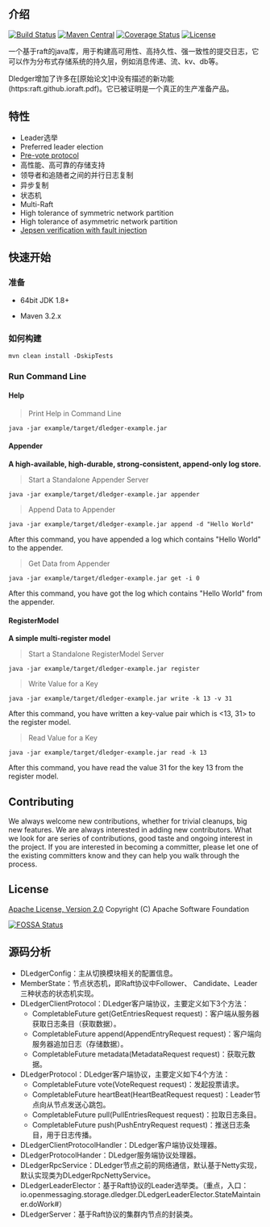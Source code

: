 
## 介绍
[![Build Status](https://www.travis-ci.org/openmessaging/dledger.svg?branch=master)](https://www.travis-ci.org/search/dledger) [![Maven Central](https://maven-badges.herokuapp.com/maven-central/io.openmessaging.storage/dledger/badge.svg)](http://search.maven.org/#search%7Cga%7C1%7Copenmessaging-storage-dledger)  [![Coverage Status](https://coveralls.io/repos/github/openmessaging/openmessaging-storage-dledger/badge.svg?branch=master)](https://coveralls.io/github/openmessaging/openmessaging-storage-dledger?branch=master) [![License](https://img.shields.io/badge/license-Apache%202-4EB1BA.svg)](https://www.apache.org/licenses/LICENSE-2.0.html)

一个基于raft的java库，用于构建高可用性、高持久性、强一致性的提交日志，它可以作为分布式存储系统的持久层，例如消息传递、流、kv、db等。

Dledger增加了许多在[原始论文]中没有描述的新功能(https:raft.github.ioraft.pdf)。它已被证明是一个真正的生产准备产品。


## 特性

* Leader选举
* Preferred leader election
* [Pre-vote protocol](https://web.stanford.edu/~ouster/cgi-bin/papers/OngaroPhD.pdf)
* 高性能、高可靠的存储支持
* 领导者和追随者之间的并行日志复制
* 异步复制
* 状态机
* Multi-Raft
* High tolerance of symmetric network partition
* High tolerance of asymmetric network partition
* [Jepsen verification with fault injection](https://github.com/openmessaging/openmessaging-dledger-jepsen)

## 快速开始

### 准备

* 64bit JDK 1.8+

* Maven 3.2.x

### 如何构建

```
mvn clean install -DskipTests
```

### Run Command Line

#### Help

> Print Help in Command Line

```shell
java -jar example/target/dledger-example.jar
```

#### Appender

**A high-available, high-durable, strong-consistent, append-only log store.**

> Start a Standalone Appender Server

```shell
java -jar example/target/dledger-example.jar appender
```

> Append Data to Appender

```shell
java -jar example/target/dledger-example.jar append -d "Hello World"
```
After this command, you have appended a log which contains "Hello World" to the appender.

> Get Data from Appender

```shell
java -jar example/target/dledger-example.jar get -i 0
```
After this command, you have got the log which contains "Hello World" from the appender.

#### RegisterModel

**A simple multi-register model**

> Start a Standalone RegisterModel Server

```shell
java -jar example/target/dledger-example.jar register
```

> Write Value for a Key

```shell
java -jar example/target/dledger-example.jar write -k 13 -v 31
```

After this command, you have written a key-value pair which is <13, 31> to the register model.

> Read Value for a Key

```shell
java -jar example/target/dledger-example.jar read -k 13
```

After this command, you have read the value 31 for the key 13 from the register model.

## Contributing
We always welcome new contributions, whether for trivial cleanups, big new features. We are always interested in adding new contributors. What we look for are series of contributions, good taste and ongoing interest in the project. If you are interested in becoming a committer, please let one of the existing committers know and they can help you walk through the process.

## License
[Apache License, Version 2.0](https://github.com/openmessaging/openmessaging-storage-dledger/blob/master/LICENSE) Copyright (C) Apache Software Foundation
 
[![FOSSA Status](https://app.fossa.com/api/projects/git%2Bgithub.com%2Fopenmessaging%2Fopenmessaging-storage-dledger.svg?type=large)](https://app.fossa.com/projects/git%2Bgithub.com%2Fopenmessaging%2Fopenmessaging-storage-dledger?ref=badge_large)

## 源码分析

- DLedgerConfig：主从切换模块相关的配置信息。
- MemberState：节点状态机，即Raft协议中Follower、 Candidate、Leader三种状态的状态机实现。
- DLedgerClientProtocol：DLedger客户端协议，主要定义如下3个方法：
  - CompletableFuture<GetEntriesResponse> get(GetEntriesRequest request)：客户端从服务器获取日志条目（获取数据）。
  - CompletableFuture<AppendEntryResponse> append(AppendEntryRequest request)：客户端向服务器追加日志（存储数据）。
  - CompletableFuture<MetadataResponse> metadata(MetadataRequest request)：获取元数据。
- DLedgerProtocol：DLedger客户端协议，主要定义如下4个方法：
  - CompletableFuture<VoteResponse> vote(VoteRequest request)：发起投票请求。 
  - CompletableFuture<HeartBeatResponse> heartBeat(HeartBeatRequest request)：Leader节点向从节点发送心跳包。 
  - CompletableFuture<PullEntriesResponse> pull(PullEntriesRequest request)：拉取日志条目。 
  - CompletableFuture<PushEntryResponse> push(PushEntryRequest request)：推送日志条目，用于日志传播。
- DLedgerClientProtocolHandler：DLedger客户端协议处理器。
- DLedgerProtocolHander：DLedger服务端协议处理器。
- DLedgerRpcService：DLedger节点之前的网络通信，默认基于Netty实现，默认实现类为DLedgerRpcNettyService。
- DLedgerLeaderElector：基于Raft协议的Leader选举类。（重点，入口：io.openmessaging.storage.dledger.DLedgerLeaderElector.StateMaintainer.doWork#）
- DLedgerServer：基于Raft协议的集群内节点的封装类。









